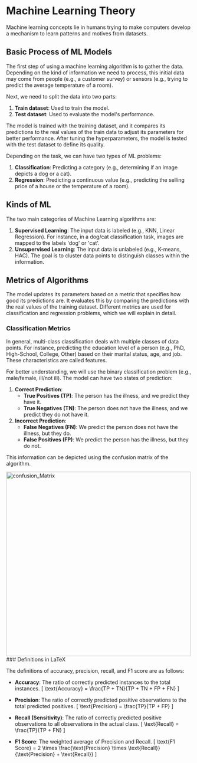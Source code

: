 # Machine Learning Theory

Machine learning concepts lie in humans trying to make computers develop a mechanism to learn patterns and motives from datasets.

## Basic Process of ML Models

The first step of using a machine learning algorithm is to gather the data. Depending on the kind of information we need to process, this initial data may come from people (e.g., a customer survey) or sensors (e.g., trying to predict the average temperature of a room). 

Next, we need to split the data into two parts:
1. **Train dataset**: Used to train the model.
2. **Test dataset**: Used to evaluate the model's performance.

The model is trained with the training dataset, and it compares its predictions to the real values of the train data to adjust its parameters for better performance. After tuning the hyperparameters, the model is tested with the test dataset to define its quality.

Depending on the task, we can have two types of ML problems:
1. **Classification**: Predicting a category (e.g., determining if an image depicts a dog or a cat).
2. **Regression**: Predicting a continuous value (e.g., predicting the selling price of a house or the temperature of a room).

## Kinds of ML

The two main categories of Machine Learning algorithms are:
1. **Supervised Learning**: The input data is labeled (e.g., KNN, Linear Regression). For instance, in a dog/cat classification task, images are mapped to the labels 'dog' or 'cat'.
2. **Unsupervised Learning**: The input data is unlabeled (e.g., K-means, HAC). The goal is to cluster data points to distinguish classes within the information.

## Metrics of Algorithms

The model updates its parameters based on a metric that specifies how good its predictions are. It evaluates this by comparing the predictions with the real values of the training dataset. Different metrics are used for classification and regression problems, which we will explain in detail.

### Classification Metrics

In general, multi-class classification deals with multiple classes of data points. For instance, predicting the education level of a person (e.g., PhD, High-School, College, Other) based on their marital status, age, and job. These characteristics are called features.

For better understanding, we will use the binary classification problem (e.g., male/female, ill/not ill). The model can have two states of prediction:
1. **Correct Prediction**:
   - **True Positives (TP)**: The person has the illness, and we predict they have it.
   - **True Negatives (TN)**: The person does not have the illness, and we predict they do not have it.
2. **Incorrect Prediction**:
   - **False Negatives (FN)**: We predict the person does not have the illness, but they do.
   - **False Positives (FP)**: We predict the person has the illness, but they do not.

This information can be depicted using the confusion matrix of the algorithm.


<img src="Confusion_Matrix,png" alt="confusion_Matrix" width="500">
### Definitions in LaTeX

The definitions of accuracy, precision, recall, and F1 score are as follows:

- **Accuracy**: The ratio of correctly predicted instances to the total instances.
  \[
  \text{Accuracy} = \frac{TP + TN}{TP + TN + FP + FN}
  \]

- **Precision**: The ratio of correctly predicted positive observations to the total predicted positives.
  \[
  \text{Precision} = \frac{TP}{TP + FP}
  \]

- **Recall (Sensitivity)**: The ratio of correctly predicted positive observations to all observations in the actual class.
  \[
  \text{Recall} = \frac{TP}{TP + FN}
  \]

- **F1 Score**: The weighted average of Precision and Recall.
  \[
  \text{F1 Score} = 2 \times \frac{\text{Precision} \times \text{Recall}}{\text{Precision} + \text{Recall}}
  \]
